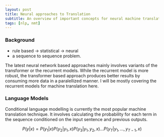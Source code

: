 ```yaml
---
layout: post
title: Neural approaches to Translation 
subtitle: An overview of important concepts for neural machine translation
tags: [nlp, nmt]
---
```


### Background
* rule based -> statistical -> neural
* a sequence to sequence problem.


The latest neural network based approaches mainly involves variants of the transformer or the recurrent models. While the recurrent model is more robust, the transformer based approach produces better results by consuming more data in a paralellized manner. I will be mostly covering the recurrent models for machine translation here.   

### Language Models
Conditional language modelling is currently the most popular machine translation technique. It involves calculating the probability for each term in the sequence conditioned on the input sentence and previous outputs.

$$
P(y | x)=P\left(y_{1} | x\right) P\left(y_{2} | y_{1}, x\right) P\left(y_{3} | y_{1}, y_{2}, x\right) \ldots P\left(y_{T} | y_{1}, \ldots, y_{T-1}, x\right)
$$

